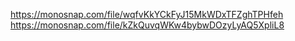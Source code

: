 https://monosnap.com/file/wqfvKkYCkFyJ15MkWDxTFZghTPHfeh
https://monosnap.com/file/kZkQuvqWKw4bybwDOzyLyAQ5XpliL8
